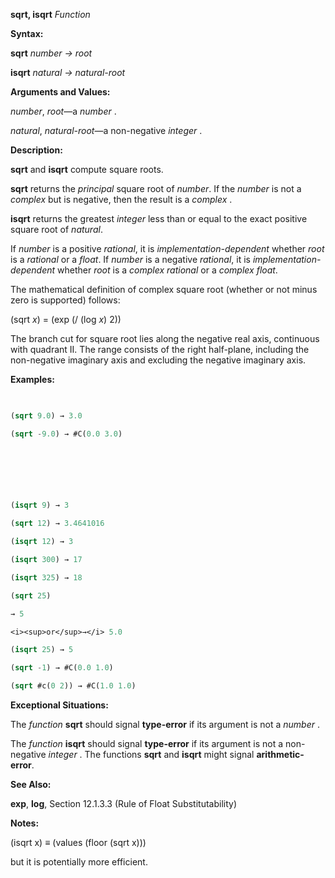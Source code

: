 **sqrt, isqrt** *Function* 



**Syntax:** 



**sqrt** *number → root* 



**isqrt** *natural → natural-root* 



**Arguments and Values:** 



*number*, *root*—a *number* . 



*natural*, *natural-root*—a non-negative *integer* . 



**Description:** 



**sqrt** and **isqrt** compute square roots. 



**sqrt** returns the *principal* square root of *number*. If the *number* is not a *complex* but is negative, then the result is a *complex* . 



**isqrt** returns the greatest *integer* less than or equal to the exact positive square root of *natural*. 



If *number* is a positive *rational*, it is *implementation-dependent* whether *root* is a *rational* or a *float*. If *number* is a negative *rational*, it is *implementation-dependent* whether *root* is a *complex rational* or a *complex float*. 



The mathematical definition of complex square root (whether or not minus zero is supported) follows: 



(sqrt *x*) = (exp (/ (log *x*) 2)) 



The branch cut for square root lies along the negative real axis, continuous with quadrant II. The range consists of the right half-plane, including the non-negative imaginary axis and excluding the negative imaginary axis. 



**Examples:**
```lisp
 

(sqrt 9.0) → 3.0 

(sqrt -9.0) → #C(0.0 3.0) 



 

 

(isqrt 9) → 3 

(sqrt 12) → 3.4641016 

(isqrt 12) → 3 

(isqrt 300) → 17 

(isqrt 325) → 18 

(sqrt 25) 

→ 5 

<i><sup>or</sup>→</i> 5.0 

(isqrt 25) → 5 

(sqrt -1) → #C(0.0 1.0) 

(sqrt #c(0 2)) → #C(1.0 1.0) 


```
**Exceptional Situations:** 



The *function* **sqrt** should signal **type-error** if its argument is not a *number* . 



The *function* **isqrt** should signal **type-error** if its argument is not a non-negative *integer* . The functions **sqrt** and **isqrt** might signal **arithmetic-error**. 



**See Also:** 



**exp**, **log**, Section 12.1.3.3 (Rule of Float Substitutability) 



**Notes:** 



(isqrt x) *≡* (values (floor (sqrt x))) 



but it is potentially more efficient. 




